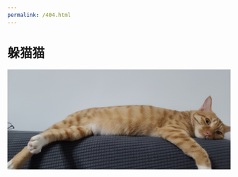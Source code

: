 ```yaml
---
permalink: /404.html
---
```

# 躲猫猫

<div style="text-align:center"><img src="/images/404.jpg" /></div>
